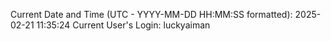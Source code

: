 Current Date and Time (UTC - YYYY-MM-DD HH:MM:SS formatted): 2025-02-21 11:35:24
Current User's Login: luckyaiman
